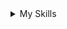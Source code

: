 <details>
  <summary>My Skills</summary>
  
  <div style="max-width: 800px; margin: 50px auto; padding: 20px; background: white; box-shadow: 0 0 10px rgba(0, 0, 0, 0.1); border-radius: 10px;">
      <h1 style="text-align: center; color: #333;">My Skills</h1>
      <ul style="list-style-type: none; padding: 0;">
          <li style="background: #e2e2e2; margin: 10px 0; padding: 15px; border-radius: 5px; font-size: 18px; display: flex; align-items: center;">
              <img src="https://cdn.jsdelivr.net/gh/devicons/devicon/icons/python/python-original.svg" alt="Python" style="width: 30px; height: 30px; margin-right: 10px;">
              Python
          </li>
          <li style="background: #e2e2e2; margin: 10px 0; padding: 15px; border-radius: 5px; font-size: 18px; display: flex; align-items: center;">
              <img src="https://cdn.jsdelivr.net/gh/devicons/devicon/icons/html5/html5-original.svg" alt="HTML" style="width: 30px; height: 30px; margin-right: 10px;">
              HTML
          </li>
          <li style="background: #e2e2e2; margin: 10px 0; padding: 15px; border-radius: 5px; font-size: 18px; display: flex; align-items: center;">
              <img src="https://cdn.jsdelivr.net/gh/devicons/devicon/icons/css3/css3-original.svg" alt="CSS" style="width: 30px; height: 30px; margin-right: 10px;">
              CSS
          </li>
          <li style="background: #e2e2e2; margin: 10px 0; padding: 15px; border-radius: 5px; font-size: 18px; display: flex; align-items: center;">
              <img src="https://cdn.jsdelivr.net/gh/devicons/devicon/icons/javascript/javascript-original.svg" alt="JavaScript" style="width: 30px; height: 30px; margin-right: 10px;">
              JavaScript
          </li>
      </ul>
  </div>
  
</details>


